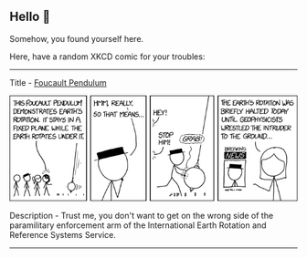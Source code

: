## Hello 👀

Somehow, you found yourself here.

Here, have a random XKCD comic for your troubles:

-----------------------------------

Title - [Foucault Pendulum](https://xkcd.com/2201)

![Foucault Pendulum](./random_comic.png)

Description - Trust me, you don't want to get on the wrong side of the paramilitary enforcement arm of the International Earth Rotation and Reference Systems Service.

-----------------------------------